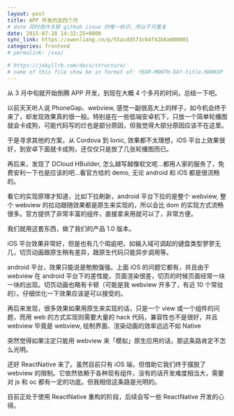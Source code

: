 ```yaml
---
layout: post
title: APP 开发的这四个月
# date 同时用作关联 github issue 的唯一标识，所以不可重复
date: 2015-07-28 14:32:25+0800
sync_link: https://xwenliang.cn/p/55acdd573c64f42b6a000001
categories: frontend
# permalink: /xxx/

# https://jekyllrb.com/docs/structure/
# name of this file show be in format of: YEAR-MONTH-DAY-title.MARKUP
---
```



从 3 月中旬就开始倒腾 APP 开发，到现在大概 4 个多月的时间，总结一下吧。  

以前天天听人说 PhoneGap、webview, 感觉一副很高大上的样子，如今机会终于来了，却发现效果真的很一般。特别是在一些低端安卓机下，只放一个简单轮播图就会卡成狗，可能代码写的烂也是部分原因，但我觉得大部分原因应该不在这里。  

于是寻求其他的方案，从 Cordova 到 Ionic, 效果都不太理想，iOS 平台上效果很好，到安卓下面就卡成狗，还仅仅只是放了几张轮播图而已。  

再后来，发现了 DCloud HBuilder, 怎么越写越像软文呢...都用人家的服务了，免费安利一下也是应该的吧...看官方给的 demo, 无论 android 和 iOS 都是很流畅的。  

看它的实现原理才知道，比如下拉刷新，android 平台下拉的是整个 webview, 整个 webview 的拉动跟随效果都是原生来实现的，所以会比 dom 的实现方式流畅很多。官方提供了非常丰富的组件，直接拿来用就可以了，非常方便。  

我们就用这套东西，做了我们的产品 1.0 版本。  

iOS 平台效果非常好，但是也有几个瑕疵吧，如输入域可调起的键盘类型寥寥无几，切页动画跟原生稍有差异，跟原生代码只能异步调用等。  

android 平台，效果只能说是勉勉强强。上面 iOS 的问题它都有，并且由于 webview 在 android 平台下的差性能，页面渲染很差，切页的时候页面经常一块一块的出现。切页动画也略有卡顿（可能是我 webview 开多了，有近 10 个常驻的）。仔细优化一下效果应该是可以接受的。  

再后来发现，很多效果如果用原生来实现的话，只是一个 view 或一个组件的问题，而用 web 的方式实现则需要大量的 hack 代码，兼容性也不是很好，并且 webview 毕竟是 webview, 绘制界面、渲染动画的效率远远不如 Native  

突然觉得如果注定只能用 webview 来「模拟」原生应用的话，那这条路肯定不怎么光明。  

还好 ReactNative 来了。虽然目前只有 iOS 端，但借助它我们终于摆脱了 webview 的限制。它依然依赖于各种现有组件，没有的话开发难度相当大，需要对 js 和 oc 都有一定的功底。但我相信这条路是光明的。  

目前正处于使用 ReactNative 重构的阶段，后续会写一些 ReactNative 开发的心得。  

